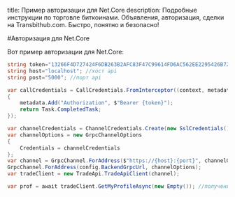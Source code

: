 title: Пример авторизации для Net.Core 
description: Подробные инструкции по торговле биткоинами. Объявления, авторизация, сделки на Transbithub.com. Быстро, понятно и безопасно!


#Авторизация для Net.Core

Вот пример авторизации для Net.Core:
```csharp
string token="13266F4D727424F6DB263B2AFC83F47C99614FD6AC562EE2295426B722142B63" //токен авторизации
string host="localhost"; //хост api 
string post="5000"; //порт api

var callCredentials = CallCredentials.FromInterceptor((context, metadata) =>
{
    metadata.Add("Authorization", $"Bearer {token}");
    return Task.CompletedTask;
});

var channelCredentials = ChannelCredentials.Create(new SslCredentials(), callCredentials);
var channelOptions = new GrpcChannelOptions
{
    Credentials = channelCredentials
};
var channel = GrpcChannel.ForAddress($"https://{host}:{port}", channelOptions);
GrpcChannel.ForAddress(config.BackendGrpcUrl, channelOptions);
var tradeClient = new TradeApi.TradeApiClient(channel);

var prof = await tradeClient.GetMyProfileAsync(new Empty()); //получение профиля
```